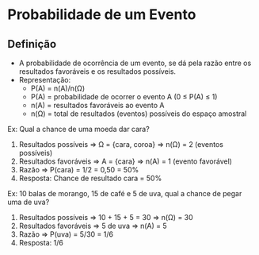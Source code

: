 # Probabilidade de um Evento

## Definição
- A probabilidade de ocorrência de um evento, se dá pela razão entre os resultados favoráveis e os resultados possíveis.
- Representação:
  - P(A) = n(A)/n(Ω)
  - P(A) = probabilidade de ocorrer o evento A (0 ≤ P(A) ≤ 1)
  - n(A) = resultados favoráveis ao evento A
  - n(Ω) = total de resultados (eventos) possíveis do espaço amostral

Ex: Qual a chance de uma moeda dar cara?  

1. Resultados possíveis => Ω = {cara, coroa} => n(Ω) = 2 (eventos possíveis)
2. Resultados favoráveis => A = {cara} => n(A) = 1 (evento favorável)
3. Razão => P(cara) = 1/2 = 0,50 = 50%
4. Resposta: Chance de resultado cara = 50%

Ex: 10 balas de morango, 15 de café e 5 de uva, qual a chance de pegar uma de uva?

1. Resultados possíveis => 10 + 15 + 5 = 30 => n(Ω) = 30
2. Resultados favoráveis => 5 de uva => n(A) = 5
3. Razão => P(uva) = 5/30 = 1/6
4. Resposta: 1/6